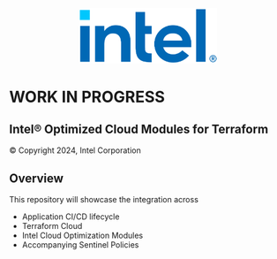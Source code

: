 
<p align="center">
  <img src="./images/logo-classicblue-800px.png" alt="Intel Logo" width="250"/>
</p>

# WORK IN PROGRESS

## Intel® Optimized Cloud Modules for Terraform

© Copyright 2024, Intel Corporation

## Overview

This repository will showcase the integration across

- Application CI/CD lifecycle  
- Terraform Cloud
- Intel Cloud Optimization Modules
- Accompanying Sentinel Policies

